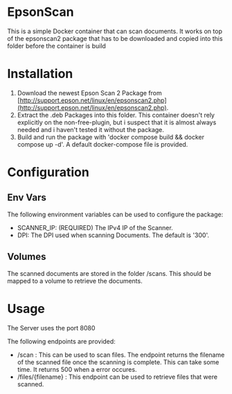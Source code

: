 # EpsonScan
This is a simple Docker container that can scan documents.
It works on top of the epsonscan2 package that has to be downloaded and copied into this folder before the container is build

# Installation

1. Download the newest Epson Scan 2 Package from [http://support.epson.net/linux/en/epsonscan2.php](http://support.epson.net/linux/en/epsonscan2.php).
2. Extract the .deb Packages into this folder. This container doesn't rely explicitly on the non-free-plugin, but i suspect that it is almost always needed and i haven't tested it without the package.
3. Build and run the package with 'docker compose build && docker compose up -d'. A default docker-compose file is provided. 

# Configuration

## Env Vars
The following environment variables can be used to configure the package:

- SCANNER_IP: (REQUIRED) The IPv4 IP of the Scanner.
- DPI: The DPI used when scanning Documents. The default is '300'.

## Volumes

The scanned documents are stored in the folder /scans. This should be mapped to a volume to retrieve the documents. 

# Usage

The Server uses the port 8080

The following endpoints are provided:
 - /scan : This can be used to scan files. The endpoint returns the filename of the scanned file once the scanning is complete. This can take some time. It returns 500 when a error occures.
 - /files/{filename} : This endpoint can be used to retrieve files that were scanned.   
